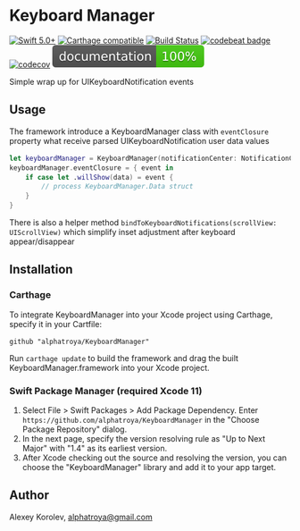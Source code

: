 # Keyboard Manager
[![Swift 5.0+](https://img.shields.io/badge/Swift-5.0+-red.svg)]()
[![Carthage compatible](https://img.shields.io/badge/Carthage-compatible-4BC51D.svg?style=flat)](https://github.com/Carthage/Carthage)
[![Build Status](https://travis-ci.org/alphatroya/KeyboardManager.svg?branch=master)](https://travis-ci.org/alphatroya/KeyboardManager)
[![codebeat badge](https://codebeat.co/badges/e4acc510-15c2-45ef-9aa3-47d475ab3275)](https://codebeat.co/projects/github-com-alphatroya-keyboardmanager)
[![codecov](https://codecov.io/gh/alphatroya/KeyboardManager/branch/master/graph/badge.svg)](https://codecov.io/gh/alphatroya/KeyboardManager)
[![Documentation](docs/badge.svg)](https://alphatroya.github.io/KeyboardManager)

Simple wrap up for UIKeyboardNotification events

## Usage

The framework introduce a KeyboardManager class with `eventClosure` property what receive parsed UIKeyboardNotification user data values

``` swift
let keyboardManager = KeyboardManager(notificationCenter: NotificationCenter.default)
keyboardManager.eventClosure = { event in
    if case let .willShow(data) = event {
        // process KeyboardManager.Data struct
    }
}
```

There is also a helper method `bindToKeyboardNotifications(scrollView: UIScrollView)` which simplify inset adjustment after keyboard appear/disappear 

## Installation
 
### Carthage

To integrate KeyboardManager into your Xcode project using Carthage, specify it in your Cartfile:

```ogdl
github "alphatroya/KeyboardManager"
```

Run `carthage update` to build the framework and drag the built KeyboardManager.framework into your Xcode project.

### Swift Package Manager (required Xcode 11)

1. Select File > Swift Packages > Add Package Dependency. Enter `https://github.com/alphatroya/KeyboardManager` in the "Choose Package Repository" dialog.
2. In the next page, specify the version resolving rule as "Up to Next Major" with "1.4" as its earliest version.
3. After Xcode checking out the source and resolving the version, you can choose the "KeyboardManager" library and add it to your app target.

## Author

Alexey Korolev, alphatroya@gmail.com
